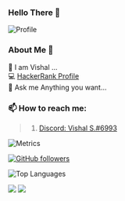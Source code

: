 ### Hello There 👋

![Profile](https://komarev.com/ghpvc/?username=thegeekdex)

### About Me 📌

🔭 I am Vishal ...  
💻 [HackerRank Profile](https://www.hackerrank.com/imkrvishal)  
💬 Ask me Anything you want...

### 📫 How to reach me:  

>  1.  [Discord: Vishal S.#6993](https://discord.com/users/902583742646845561)  

![Metrics](https://metrics.lecoq.io/thegeekdex?template=classic&repositories.forks=true&base.header=0&languages=1&people=1&lines=1&languages.colors=github&languages.threshold=0%25&people.limit=28&people.size=28&people.types=followers%2C%20following&people.thanks=%20Sebbl0508%20&people.identicons=false&people.shuffle=false&config.timezone=Europe%2FCopenhagen)

[![GitHub followers](https://img.shields.io/github/followers/thegeekdex?label=Follow&style=social)](https://github.com/thegeekdex)

![Top Languages](https://github-readme-stats.vercel.app/api/top-langs/?username=thegeekdex&count_private=true&theme=dark)

<img src="https://github-readme-streak-stats.herokuapp.com/?user=thegeekdex&theme=calm" class="center">
<img src="https://github-readme-stats.vercel.app/api?username=thegeekdex&count_private=true&show_icons=true&theme=dracula" class="center">
